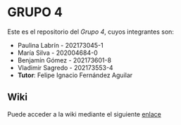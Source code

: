 # GRUPO 4

Este es el repositorio del *Grupo 4*, cuyos integrantes son:

* Paulina Labrín - 202173045-1
* María Silva - 202004684-0
* Benjamín Gómez - 202173601-8
* Vladimir Sagredo - 202173553-4
* **Tutor**: Felipe Ignacio Fernández Aguilar

## Wiki

Puede acceder a la wiki mediante el siguiente [enlace](https://github.com/P4uL1n9/GRUPO04-2024-PROYINF/wiki)
